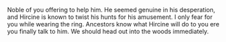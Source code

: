 Noble of you offering to help him. He seemed genuine in his desperation, and Hircine is known to twist his hunts for his amusement. I only fear for you while wearing the ring.
Ancestors know what Hircine will do to you ere you finally talk to him. We should head out into the woods immediately.
